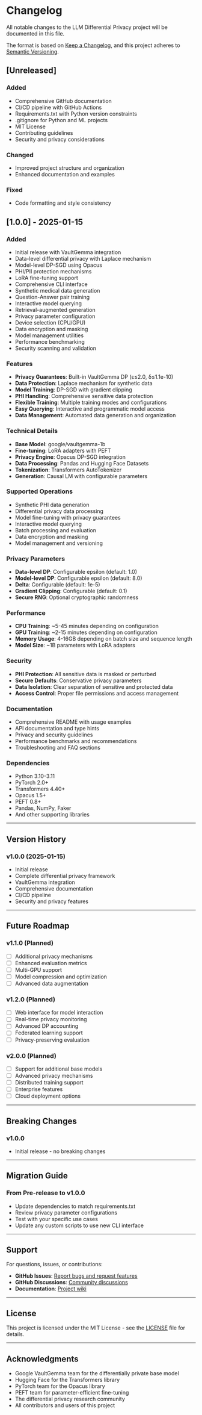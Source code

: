 # Changelog

All notable changes to the LLM Differential Privacy project will be documented in this file.

The format is based on [Keep a Changelog](https://keepachangelog.com/en/1.0.0/),
and this project adheres to [Semantic Versioning](https://semver.org/spec/v2.0.0.html).

## [Unreleased]

### Added
- Comprehensive GitHub documentation
- CI/CD pipeline with GitHub Actions
- Requirements.txt with Python version constraints
- .gitignore for Python and ML projects
- MIT License
- Contributing guidelines
- Security and privacy considerations

### Changed
- Improved project structure and organization
- Enhanced documentation and examples

### Fixed
- Code formatting and style consistency

## [1.0.0] - 2025-01-15

### Added
- Initial release with VaultGemma integration
- Data-level differential privacy with Laplace mechanism
- Model-level DP-SGD using Opacus
- PHI/PII protection mechanisms
- LoRA fine-tuning support
- Comprehensive CLI interface
- Synthetic medical data generation
- Question-Answer pair training
- Interactive model querying
- Retrieval-augmented generation
- Privacy parameter configuration
- Device selection (CPU/GPU)
- Data encryption and masking
- Model management utilities
- Performance benchmarking
- Security scanning and validation

### Features
- **Privacy Guarantees**: Built-in VaultGemma DP (ε≤2.0, δ≤1.1e-10)
- **Data Protection**: Laplace mechanism for synthetic data
- **Model Training**: DP-SGD with gradient clipping
- **PHI Handling**: Comprehensive sensitive data protection
- **Flexible Training**: Multiple training modes and configurations
- **Easy Querying**: Interactive and programmatic model access
- **Data Management**: Automated data generation and organization

### Technical Details
- **Base Model**: google/vaultgemma-1b
- **Fine-tuning**: LoRA adapters with PEFT
- **Privacy Engine**: Opacus DP-SGD integration
- **Data Processing**: Pandas and Hugging Face Datasets
- **Tokenization**: Transformers AutoTokenizer
- **Generation**: Causal LM with configurable parameters

### Supported Operations
- Synthetic PHI data generation
- Differential privacy data processing
- Model fine-tuning with privacy guarantees
- Interactive model querying
- Batch processing and evaluation
- Data encryption and masking
- Model management and versioning

### Privacy Parameters
- **Data-level DP**: Configurable epsilon (default: 1.0)
- **Model-level DP**: Configurable epsilon (default: 8.0)
- **Delta**: Configurable (default: 1e-5)
- **Gradient Clipping**: Configurable (default: 0.1)
- **Secure RNG**: Optional cryptographic randomness

### Performance
- **CPU Training**: ~5-45 minutes depending on configuration
- **GPU Training**: ~2-15 minutes depending on configuration
- **Memory Usage**: 4-16GB depending on batch size and sequence length
- **Model Size**: ~1B parameters with LoRA adapters

### Security
- **PHI Protection**: All sensitive data is masked or perturbed
- **Secure Defaults**: Conservative privacy parameters
- **Data Isolation**: Clear separation of sensitive and protected data
- **Access Control**: Proper file permissions and access management

### Documentation
- Comprehensive README with usage examples
- API documentation and type hints
- Privacy and security guidelines
- Performance benchmarks and recommendations
- Troubleshooting and FAQ sections

### Dependencies
- Python 3.10-3.11
- PyTorch 2.0+
- Transformers 4.40+
- Opacus 1.5+
- PEFT 0.8+
- Pandas, NumPy, Faker
- And other supporting libraries

---

## Version History

### v1.0.0 (2025-01-15)
- Initial release
- Complete differential privacy framework
- VaultGemma integration
- Comprehensive documentation
- CI/CD pipeline
- Security and privacy features

---

## Future Roadmap

### v1.1.0 (Planned)
- [ ] Additional privacy mechanisms
- [ ] Enhanced evaluation metrics
- [ ] Multi-GPU support
- [ ] Model compression and optimization
- [ ] Advanced data augmentation

### v1.2.0 (Planned)
- [ ] Web interface for model interaction
- [ ] Real-time privacy monitoring
- [ ] Advanced DP accounting
- [ ] Federated learning support
- [ ] Privacy-preserving evaluation

### v2.0.0 (Planned)
- [ ] Support for additional base models
- [ ] Advanced privacy mechanisms
- [ ] Distributed training support
- [ ] Enterprise features
- [ ] Cloud deployment options

---

## Breaking Changes

### v1.0.0
- Initial release - no breaking changes

---

## Migration Guide

### From Pre-release to v1.0.0
- Update dependencies to match requirements.txt
- Review privacy parameter configurations
- Test with your specific use cases
- Update any custom scripts to use new CLI interface

---

## Support

For questions, issues, or contributions:
- **GitHub Issues**: [Report bugs and request features](https://github.com/yourusername/LLMEncrption2/issues)
- **GitHub Discussions**: [Community discussions](https://github.com/yourusername/LLMEncrption2/discussions)
- **Documentation**: [Project wiki](https://github.com/yourusername/LLMEncrption2/wiki)

---

## License

This project is licensed under the MIT License - see the [LICENSE](LICENSE) file for details.

---

## Acknowledgments

- Google VaultGemma team for the differentially private base model
- Hugging Face for the Transformers library
- PyTorch team for the Opacus library
- PEFT team for parameter-efficient fine-tuning
- The differential privacy research community
- All contributors and users of this project
